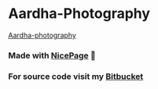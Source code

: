 # Aardha-Photography

[Aardha-photography](https://bitbucket.org/bharathguntreddi/aardha_photography/src/master/)

### Made with [NicePage](https://nicepage.com/) 🤞

### For source code visit my [Bitbucket](https://bitbucket.org/bharathguntreddi/aardha_photography/src/master/)


